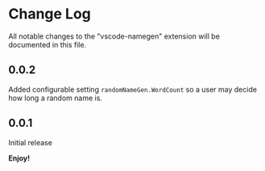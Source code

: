 # Change Log

All notable changes to the "vscode-namegen" extension will be documented in this file.

## 0.0.2

Added configurable setting `randomNameGen.WordCount` so a user may decide how long a random name is.

## 0.0.1

Initial release

**Enjoy!**